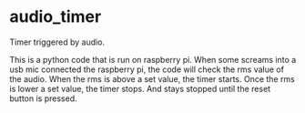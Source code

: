 # audio_timer
Timer triggered by audio.

This is a python code that is run on raspberry pi. When some screams into a usb mic connected the raspberry pi, the code will check the rms value of the audio. When the rms is above a set value, the timer starts. Once the rms is lower a set value, the timer stops. And stays stopped until the reset button is pressed.
